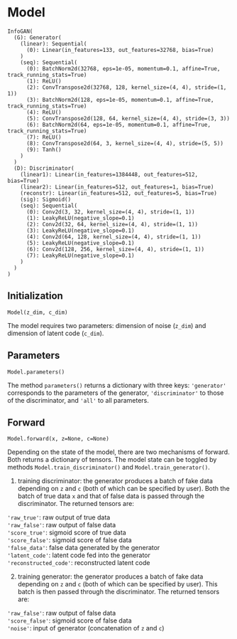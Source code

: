 # Model

```
InfoGAN(
  (G): Generator(
    (linear): Sequential(
      (0): Linear(in_features=133, out_features=32768, bias=True)
    )
    (seq): Sequential(
      (0): BatchNorm2d(32768, eps=1e-05, momentum=0.1, affine=True, track_running_stats=True)
      (1): ReLU()
      (2): ConvTranspose2d(32768, 128, kernel_size=(4, 4), stride=(1, 1))
      (3): BatchNorm2d(128, eps=1e-05, momentum=0.1, affine=True, track_running_stats=True)
      (4): ReLU()
      (5): ConvTranspose2d(128, 64, kernel_size=(4, 4), stride=(3, 3))
      (6): BatchNorm2d(64, eps=1e-05, momentum=0.1, affine=True, track_running_stats=True)
      (7): ReLU()
      (8): ConvTranspose2d(64, 3, kernel_size=(4, 4), stride=(5, 5))
      (9): Tanh()
    )
  )
  (D): Discriminator(
    (linear1): Linear(in_features=1384448, out_features=512, bias=True)
    (linear2): Linear(in_features=512, out_features=1, bias=True)
    (reconstr): Linear(in_features=512, out_features=5, bias=True)
    (sig): Sigmoid()
    (seq): Sequential(
      (0): Conv2d(3, 32, kernel_size=(4, 4), stride=(1, 1))
      (1): LeakyReLU(negative_slope=0.1)
      (2): Conv2d(32, 64, kernel_size=(4, 4), stride=(1, 1))
      (3): LeakyReLU(negative_slope=0.1)
      (4): Conv2d(64, 128, kernel_size=(4, 4), stride=(1, 1))
      (5): LeakyReLU(negative_slope=0.1)
      (6): Conv2d(128, 256, kernel_size=(4, 4), stride=(1, 1))
      (7): LeakyReLU(negative_slope=0.1)
    )
  )
)
```

## Initialization

```Model(z_dim, c_dim)```

The model requires two parameters: dimension of noise (```z_dim```) and dimension of latent code (```c_dim```).

## Parameters

```Model.parameters()```

The method ```parameters()``` returns a dictionary with three keys: ```'generator'``` corresponds to the parameters of the generator, ```'discriminator'``` to those of the discriminator, and ```'all'``` to all parameters.

## Forward

```Model.forward(x, z=None, c=None)```

Depending on the state of the model, there are two mechanisms of forward. Both returns a dictionary of tensors. The model state can be toggled by methods ```Model.train_discriminator()``` and ```Model.train_generator()```.

1) training discriminator: the generator produces a batch of fake data depending on ```z``` and ```c``` (both of which can be specified by user). Both the batch of true data ```x``` and that of false data is passed through the discriminator. The returned tensors are:

```'raw_true'```: raw output of true data  
```'raw_false'```: raw output of false data  
```'score_true'```: sigmoid score of true data  
```'score_false'```: sigmoid score of false data  
```'false_data'```: false data generated by the generator  
```'latent_code'```: latent code fed into the generator  
```'reconstructed_code'```: reconstructed latent code  

2) training generator: the generator produces a batch of fake data depending on ```z``` and ```c``` (both of which can be specified by user). This batch is then passed through the discriminator. The returned tensors are:

```'raw_false'```: raw output of false data  
```'score_false'```: sigmoid score of false data  
```'noise'```: input of generator (concatenation of ```z``` and ```c```)  
